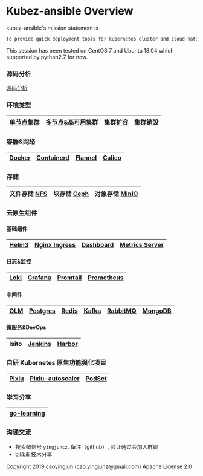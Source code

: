 # Kubez-ansible Overview

kubez-ansible's mission statement is

``` bash
To provide quick deployment tools for kubernetes cluster and cloud native application by ansible.
```

This session has been tested on CentOS 7 and Ubuntu 18.04 which supported by
python2.7 for now.

### 源码分析
[源码分析](https://www.bilibili.com/video/BV1L84y1h7LE/)

### 环境类型
| [单节点集群](docs/install/all-in-one.md) | [多节点&高可用集群](docs/install/multinode.md) | [集群扩容](docs/install/expansion.md) | [集群销毁](docs/install/destroy.md) |
| :----: | :----: | :----:  | :----: |

### 容器&网络
| [Docker](https://github.com/docker) | [Containerd](https://github.com/containerd/containerd) | [Flannel](https://github.com/flannel-io/flannel) | [Calico](https://github.com/projectcalico/calico) |
| :----: | :----: | :----: | :----: |

### 存储
| 文件存储 [NFS](docs/apply/nfs.md) | 块存储 [Ceph](docs/apply/ceph-guide.md) | 对象存储 [MinIO](docs/apply/minio.md)|
| :----: | :----: | :----: |

### 云原生组件

#### 基础组件
| [Helm3](docs/apply/helm3-guide.md) | [Nginx Ingress](docs/apply/ingress.md) | [Dashboard](docs/apply/dashboard.md) | [Metrics Server](docs/apply/metrics.md) |
| :----: | :----: | :----: | :----: | 

#### 日志&监控
| [Loki](docs/apply/loki.md) | [Grafana](docs/apply/grafana.md) | [Promtail](docs/apply/promtail.md) | [Prometheus](docs/apply/prometheus.md) |
| :----: | :----: | :----: | :----: |

#### 中间件
| [OLM](docs/paas/olm.md) | [Postgres](docs/paas/postgres.md)  | [Redis](docs/paas/redis.md) | [Kafka](docs/paas/kafka.md) | [RabbitMQ](docs/paas/rabbitmq.md) | [MongoDB](docs/paas/mongodb.md) |
| :----: | :----: | :----: | :----: | :----: | :----: |

#### 微服务&DevOps
| Isito | [Jenkins](docs/apply/jenkins.md) | [Harbor](docs/apply/harbor.md) |
| :----: |:----:|:----:|

### 自研 Kubernetes 原生功能强化项目
| [Pixiu](https://github.com/caoyingjunz/pixiu) | [Pixiu-autoscaler](https://github.com/caoyingjunz/pixiu-autoscaler) | [PodSet](https://github.com/caoyingjunz/podset-operator) |
| :----: | :----: | :----: |

### 学习分享
| [go-learning](https://github.com/caoyingjunz/go-learning) |
| :----: |

### 沟通交流
- 搜索微信号 `yingjuncz`, 备注（github）, 验证通过会加入群聊
- [bilibili](https://space.bilibili.com/3493104248162809?spm_id_from=333.1007.0.0) 技术分享

Copyright 2019 caoyingjun (cao.yingjunz@gmail.com) Apache License 2.0
